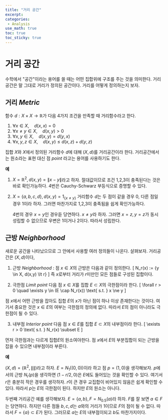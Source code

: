 ```yaml
---
title: "거리 공간"
excerpt: 
categories:
 - Analysis
use_math: true
toc: true
toc_sticky: true
---
```


# 거리 공간

수학에서 "공간"이라는 용어를 쓸 때는 어떤 집합위에 구조를 주는 것을 의미한다. 거리 공간은 말 그대로 거리가 정의된 공간이다. 거리를 어떻게 정의하는지 보자.

## 거리 _Metric_

함수 $d : X \times X \to \mathbb R$가 다음 4가지 조건을 만족할 때 거리함수라고 한다.

1. $\forall x \in X, \quad d(x,x) = 0$
2. $\forall x\ne y \in X, \quad d(x, y) > 0$
3. $\forall x, y \in X, \quad d(x,y) = d(y,x)$
4. $\forall x,y,z \in X, \quad d(x,y) \le d(x,z) + d(y,z)$
   
집합 $X$와 $X$에서 정의된 거리함수 $d$에 대해 $(X,d)$를 거리공간이라 한다. 거리공간에서는 원소라는 표현 대신 점 _point_ 라고는 용어를 사용하기도 한다.

**예**

1. $X = \mathbb R^2, d(x,y) = \|x - y\|$라고 하자. 절대값이므로 조건 1,2,3이 충족된다는 것은 바로 확인가능하다. 
4번은 Cauchy-Schwarz 부등식으로 증명할 수 있다.

2. $X = \{a,b,c,d\}, d(x,y) = 1_{\{x\ne y\}}$
   거리함수 $d$는 두 점이 같을 경우 0, 다른 점일 경우 1이라 하자. 그러면 마찬가지로 1,2,3이 충족됨을 쉽게 확인가능하다.

   4번의 경우 $x = y$인 경우듣 당연하다. $x \ne y$라 하자. 그러면 $x =z, y= z$가 동시 성립할 수 없으므로 우변은 1이거나 2이다. 따라서 성립한다.

## 근방 _Neighborhood_

새로운 공간을 나타났으므로 그 안에서 사용할 여러 정의들이 나온다. 살펴보자. 거리공간은 $(X,d)$이다,

1. 근방 _Neighborhood_  : 점 $x \in X$의 근방은 다음과 같이 정의한다.
\[
    N_r(x) := \{y \in X, d(x,y) \lt r\}
\]
즉 $x$로부터 거리가 $r$미만인 모든 점들로 구성된 집합이다.

2. 극한점 _Limit point_ 다음 점 $x \in X$를 집합 $E \subset X$의 극한점이라 한다.
\[
    \forall r > 0 \quad \exists y \in (E \cap N_r(x)) \text{ s.t. } x \ne y
\]

점 $x$에서 어떤 근방을 잡아도 집합 $E$의 $x$가 아닌 점이 하나 이상 존재한다는 것이다. 여기서 중요한 것은 $x \in E$의 여부는 극한점의 정의에 없다. 따라서 $E$의 점이 아니라도 극한점이 될 수 있다.

3. 내부점 _Interior point_ 다음 점 $x \in E$를 집합 $E \subset X$의 내부점이라 한다.
\[
     \exists r > 0 \text{ s.t. } N_r(x) \subset E
\]

먼저 극한점과는 다르게 집합$E$의 원소여야한다. 점 $x$에서 $E$의 부분집합이 되는 근방을 잡을 수 있으면 내부점이라 부른다.

**예**

$(X, d) = (\mathbb R^2, \|\|)$라고 하자. $E = N_1((0,0))$이라 하고 점 $p = (1,0)$을 생각해보자. $p$에서의 근방 $N_r(p)$을 생각하면 $(1 - r/2, 0)$은 $E$에도 들어있는 것을 확인할 수 있다. 여기서 $r$은 충분히 작은 경우를 생각하자. $r$이 큰 경우 교집합이 비어있지 않음은 쉽게 확인할 수 있다. 따라서 $p$는 $E$의 극한점이 된다. 하지만 $E$의 원소는 아니다.

두번째 거리공간 예를 생각해보자. $E = \{a ,b\}, F = N_{0.5}(a)$라 하자. $F$를 잘 보면 $a \in F$는 당연하다. 하지만 다른 점들 $b,c,d$는 $a$와의 거리가 1이므로 $F$의 점이 될 수 없다. 따라서 $F = \{a\} \subset E$가 된다. 그러므로 $a$는 $E$의 내부점이되고 $b$도 마찬가지이다.
